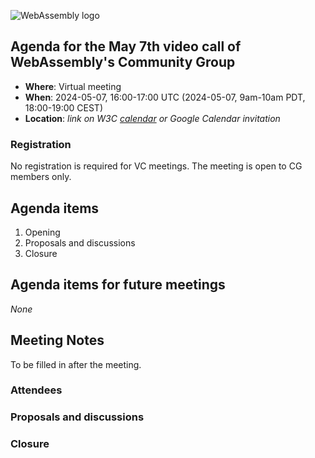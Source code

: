 ![WebAssembly logo](/images/WebAssembly.png)

## Agenda for the May 7th video call of WebAssembly's Community Group

- **Where**: Virtual meeting
- **When**: 2024-05-07, 16:00-17:00 UTC (2024-05-07, 9am-10am PDT, 18:00-19:00 CEST)
- **Location**: *link on W3C [calendar](https://www.w3.org/groups/cg/webassembly/calendar/) or Google Calendar invitation*

### Registration

No registration is required for VC meetings. The meeting is open to CG members only.

## Agenda items

1. Opening
1. Proposals and discussions
1. Closure

## Agenda items for future meetings

*None*

## Meeting Notes

To be filled in after the meeting.

### Attendees

### Proposals and discussions

### Closure
